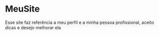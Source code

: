 ﻿# MeuSite
Esse site faz referência a meu perfil e a minha pessoa profissional, aceito dicas e desejo melhorar ela
